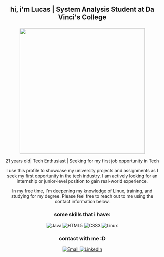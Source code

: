 <h2 align="center">
 hi, i'm Lucas | System Analysis Student at Da Vinci's College
</h2>

<h3 align="center">

</h3>
<p align="center">
  <img src="https://w.wallhaven.cc/full/1q/wallhaven-1q83qg.jpg" width:"800" height="400"> 
</p>

<p align="center">
 21 years old| Tech Enthusiast | Seeking for my first job opportunity in Tech
</p>
<p align="center">
I use this profile to showcase my university projects and assignments as I seek my first opportunity in the tech industry. I am actively looking for an internship or junior-level position to gain real-world experience.
</p>
<p align="center">
In my free time, I'm deepening my knowledge of Linux, training, and studying for my degree. Please feel free to reach out to me using the contact information below.
</p>

<h3 align="center">
 some skills that i have:
</h3>
<p align="center">
  <img src="https://img.shields.io/badge/Java-ED8B00?style=for-the-badge&logo=openjdk&logoColor=white" alt="Java">
  <img src="https://img.shields.io/badge/HTML5-E34F26?style=for-the-badge&logo=html5&logoColor=white" alt="HTML5">
  <img src="https://img.shields.io/badge/CSS3-1572B6?style=for-the-badge&logo=css3&logoColor=white" alt="CSS3">
   <img src="https://img.shields.io/badge/Linux-FCC624?style=for-the-badge&logo=linux&logoColor=black" alt="Linux">
</p>
<h3 align="center">contact with me :D</h3>

<p align="center">
  <a href="mailto:lucasgabrielramirez2004@gmail.com">
    <img src="https://img.shields.io/badge/Email-D14836?style=for-the-badge&logo=gmail&logoColor=white" alt="Email">
    <a href="https://www.linkedin.com/in/lucas-ramirez-46707225b/">
    <img src="https://img.shields.io/badge/LinkedIn-0077B5?style=for-the-badge&logo=linkedin&logoColor=white" alt="LinkedIn">


